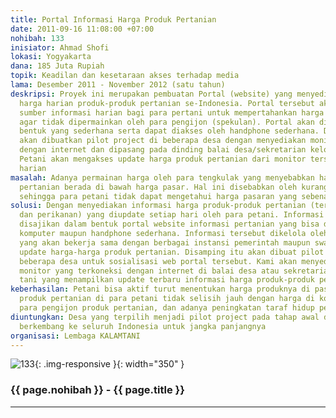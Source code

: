```yaml
---
title: Portal Informasi Harga Produk Pertanian
date: 2011-09-16 11:08:00 +07:00
nohibah: 133
inisiator: Ahmad Shofi
lokasi: Yogyakarta
dana: 185 Juta Rupiah
topik: Keadilan dan kesetaraan akses terhadap media
lama: Desember 2011 - November 2012 (satu tahun)
deskripsi: Proyek ini merupakan pembuatan Portal (website) yang menyediakan informasi
  harga harian produk-produk pertanian se-Indonesia. Portal tersebut akan menjadi
  sumber informasi harian bagi para pertani untuk mempertahankan harga produk-produknya
  agar tidak dipermainkan oleh para pengijon (spekulan). Portal akan disajikan dalam
  bentuk yang sederhana serta dapat diakses oleh handphone sederhana. Disamping itu
  akan dibuatkan pilot project di beberapa desa dengan menyediakan monitor yang terkoneksi
  dengan internet dan dipasang pada dinding balai desa/sekretarian kelompok tani.
  Petani akan mengakses update harga produk pertanian dari monitor tersebut secara
  harian
masalah: Adanya permainan harga oleh para tengkulak yang menyebabkan harga produk
  pertanian berada di bawah harga pasar. Hal ini disebabkan oleh kurangnya akes informasi
  sehingga para petani tidak dapat mengetahui harga pasaran yang sebenarnya
solusi: Dengan menyediakan informasi harga produk-produk pertanian (termasuk peternakan
  dan perikanan) yang diupdate setiap hari oleh para petani. Informasi tersebut akan
  disajikan dalam bentuk portal website informasi pertanian yang bisa diakses melalui
  komputer maupun handphone sederhana. Informasi tersebut dikelola oleh tim manajemen
  yang akan bekerja sama dengan berbagai instansi pemerintah maupun swasta untuk mendapatkan
  update harga-harga produk pertanian. Disamping itu akan dibuat pilot project di
  beberapa desa untuk sosialisasi web portal tersebut. Kami akan menyediakan layar
  monitor yang terkoneksi dengan internet di balai desa atau sekretariat kelompok
  tani yang menampilkan update terbaru informasi harga produk-produk pertanian
keberhasilan: Petani bisa aktif turut menentukan harga produknya di pasaran, harga
  produk pertanian di para petani tidak selisih jauh dengan harga di kota, berkurangnya
  para pengijon produk pertanian, dan adanya peningkatan taraf hidup petani
diuntungkan: Desa yang terpilih menjadi pilot project pada tahap awal dan akan teru
  berkembang ke seluruh Indonesia untuk jangka panjangnya
organisasi: Lembaga KALAMTANI
---
```


![133](/static/img/hibahcmb/133.png){: .img-responsive }{: width="350" }

### {{ page.nohibah }} - {{ page.title }}

---
